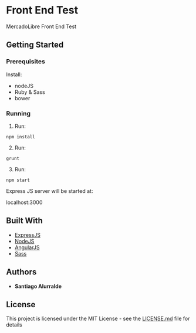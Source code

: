 # Front End Test

MercadoLibre Front End Test

## Getting Started

### Prerequisites

Install:
- nodeJS
- Ruby & Sass
- bower

### Running

1. Run:
```
npm install
```
2. Run:
```
grunt
```
3. Run:
```
npm start
```

Express JS server will be started at:

localhost:3000

## Built With

* [ExpressJS](http://expressjs.com) 
* [NodeJS](http://nodejs.org) 
* [AngularJS](http://angularjs.org/)
* [Sass](http://sass-lang.com)

## Authors

* **Santiago Alurralde**

## License

This project is licensed under the MIT License - see the [LICENSE.md](LICENSE.md) file for details
